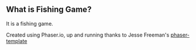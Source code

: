 ## What is Fishing Game?

It is a fishing game.

Created using Phaser.io, up and running thanks to Jesse Freeman's [phaser-template](http://github.com/gamecook/phaser-template)